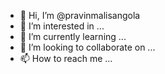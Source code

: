 - 👋 Hi, I’m @pravinmalisangola
- 👀 I’m interested in ...
- 🌱 I’m currently learning ...
- 💞️ I’m looking to collaborate on ...
- 📫 How to reach me ...

<!---
pravinmalisangola/pravinmalisangola is a ✨ special ✨ repository because its `README.md` (this file) appears on your GitHub profile.
You can click the Preview link to take a look at your changes.
--->
